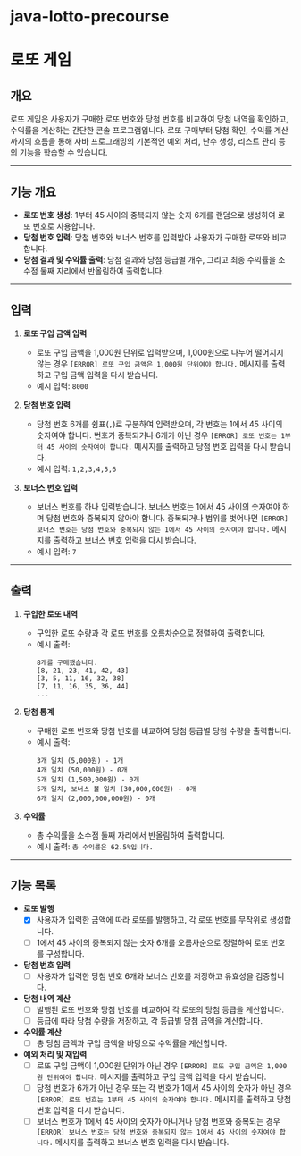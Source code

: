 # java-lotto-precourse

# 로또 게임

## 개요
로또 게임은 사용자가 구매한 로또 번호와 당첨 번호를 비교하여 당첨 내역을 확인하고, 수익률을 계산하는 간단한 콘솔 프로그램입니다. 로또 구매부터 당첨 확인, 수익률 계산까지의 흐름을 통해 자바 프로그래밍의 기본적인 예외 처리, 난수 생성, 리스트 관리 등의 기능을 학습할 수 있습니다.

---

## 기능 개요
- **로또 번호 생성**: 1부터 45 사이의 중복되지 않는 숫자 6개를 랜덤으로 생성하여 로또 번호로 사용합니다.
- **당첨 번호 입력**: 당첨 번호와 보너스 번호를 입력받아 사용자가 구매한 로또와 비교합니다.
- **당첨 결과 및 수익률 출력**: 당첨 결과와 당첨 등급별 개수, 그리고 최종 수익률을 소수점 둘째 자리에서 반올림하여 출력합니다.

---

## 입력
1. **로또 구입 금액 입력**
    - 로또 구입 금액을 1,000원 단위로 입력받으며, 1,000원으로 나누어 떨어지지 않는 경우 `[ERROR] 로또 구입 금액은 1,000원 단위여야 합니다.` 메시지를 출력하고 구입 금액 입력을 다시 받습니다.
    - 예시 입력: `8000`

2. **당첨 번호 입력**
    - 당첨 번호 6개를 쉼표(`,`)로 구분하여 입력받으며, 각 번호는 1에서 45 사이의 숫자여야 합니다. 번호가 중복되거나 6개가 아닌 경우 `[ERROR] 로또 번호는 1부터 45 사이의 숫자여야 합니다.` 메시지를 출력하고 당첨 번호 입력을 다시 받습니다.
    - 예시 입력: `1,2,3,4,5,6`

3. **보너스 번호 입력**
    - 보너스 번호를 하나 입력받습니다. 보너스 번호는 1에서 45 사이의 숫자여야 하며 당첨 번호와 중복되지 않아야 합니다. 중복되거나 범위를 벗어나면 `[ERROR] 보너스 번호는 당첨 번호와 중복되지 않는 1에서 45 사이의 숫자여야 합니다.` 메시지를 출력하고 보너스 번호 입력을 다시 받습니다.
    - 예시 입력: `7`

---

## 출력
1. **구입한 로또 내역**
    - 구입한 로또 수량과 각 로또 번호를 오름차순으로 정렬하여 출력합니다.
    - 예시 출력:
      ```
      8개를 구매했습니다.
      [8, 21, 23, 41, 42, 43]
      [3, 5, 11, 16, 32, 38]
      [7, 11, 16, 35, 36, 44]
      ...
      ```

2. **당첨 통계**
    - 구매한 로또 번호와 당첨 번호를 비교하여 당첨 등급별 당첨 수량을 출력합니다.
    - 예시 출력:
      ```
      3개 일치 (5,000원) - 1개
      4개 일치 (50,000원) - 0개
      5개 일치 (1,500,000원) - 0개
      5개 일치, 보너스 볼 일치 (30,000,000원) - 0개
      6개 일치 (2,000,000,000원) - 0개
      ```

3. **수익률**
    - 총 수익률을 소수점 둘째 자리에서 반올림하여 출력합니다.
    - 예시 출력: `총 수익률은 62.5%입니다.`

---

## 기능 목록
- **로또 발행**
    - [x] 사용자가 입력한 금액에 따라 로또를 발행하고, 각 로또 번호를 무작위로 생성합니다.
    - [ ] 1에서 45 사이의 중복되지 않는 숫자 6개를 오름차순으로 정렬하여 로또 번호를 구성합니다.

- **당첨 번호 입력**
    - [ ] 사용자가 입력한 당첨 번호 6개와 보너스 번호를 저장하고 유효성을 검증합니다.

- **당첨 내역 계산**
    - [ ] 발행된 로또 번호와 당첨 번호를 비교하여 각 로또의 당첨 등급을 계산합니다.
    - [ ] 등급에 따라 당첨 수량을 저장하고, 각 등급별 당첨 금액을 계산합니다.

- **수익률 계산**
    - [ ] 총 당첨 금액과 구입 금액을 바탕으로 수익률을 계산합니다.

- **예외 처리 및 재입력**
    - [ ] 로또 구입 금액이 1,000원 단위가 아닌 경우 `[ERROR] 로또 구입 금액은 1,000원 단위여야 합니다.` 메시지를 출력하고 구입 금액 입력을 다시 받습니다.
    - [ ] 당첨 번호가 6개가 아닌 경우 또는 각 번호가 1에서 45 사이의 숫자가 아닌 경우 `[ERROR] 로또 번호는 1부터 45 사이의 숫자여야 합니다.` 메시지를 출력하고 당첨 번호 입력을 다시 받습니다.
    - [ ] 보너스 번호가 1에서 45 사이의 숫자가 아니거나 당첨 번호와 중복되는 경우 `[ERROR] 보너스 번호는 당첨 번호와 중복되지 않는 1에서 45 사이의 숫자여야 합니다.` 메시지를 출력하고 보너스 번호 입력을 다시 받습니다.